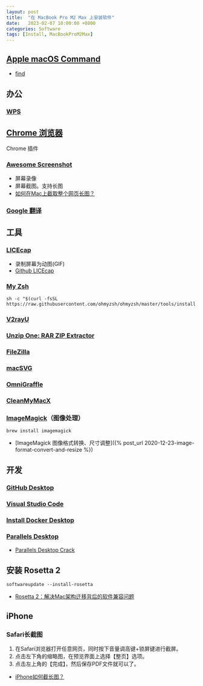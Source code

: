 ```yaml
---
layout: post
title:  "在 MacBook Pro M2 Max 上安装软件"
date:   2023-02-07 10:00:00 +0800
categories: Software
tags: [Install, MacBookProM2Max]
---
```



## [Apple macOS Command](https://ss64.com/osx/)
* [find](https://ss64.com/osx/find.html)


## 办公
### [WPS](https://www.wps.com)


## [Chrome 浏览器](https://www.google.com/chrome/)
Chrome 插件
### [Awesome Screenshot](https://www.awesomescreenshot.com/)
* 屏幕录像
* 屏幕截图。支持长图
* [如何在Mac上截取整个网页长图？](https://zhuanlan.zhihu.com/p/438793718)
### [Google 翻译](https://chrome.google.com/webstore/detail/google-translate/aapbdbdomjkkjkaonfhkkikfgjllcleb)


## 工具
### [LICEcap](https://www.cockos.com/licecap/)
* 录制屏幕为动图(GIF)
* [Github LICEcap](https://github.com/justinfrankel/licecap)

### [My Zsh](https://ohmyz.sh)
```shell
sh -c "$(curl -fsSL https://raw.githubusercontent.com/ohmyzsh/ohmyzsh/master/tools/install.sh)"
```
### [V2rayU](https://github.com/yanue/V2rayU/releases)
### [Unzip One: RAR ZIP Extractor](https://apps.apple.com/app/id1127253508)
### [FileZilla](https://filezilla-project.org)
### [macSVG](https://github.com/dsward2/macSVG)
### [OmniGraffle](https://www.omnigroup.com/omnigraffle)
### [CleanMyMacX](https://cleanmymac.com)
### [ImageMagick](https://imagemagick.org/index.php)（图像处理）
```shell
brew install imagemagick
```
* [ImageMagick 图像格式转换、尺寸调整]({% post_url 2020-12-23-image-format-convert-and-resize %})


## 开发
### [GitHub Desktop](https://desktop.github.com)
### [Visual Studio Code](https://code.visualstudio.com)
### [Install Docker Desktop](https://docs.docker.com/desktop/install/mac-install/)
### [Parallels Desktop](https://www.parallels.com)
* [Parallels Desktop Crack](https://github.com/dreamncn/ParallelsDesktopCrack)


## 安装 Rosetta 2
```shell
softwareupdate --install-rosetta
```
* [Rosetta 2：解决Mac架构迁移背后的软件兼容问题](https://new.qq.com/rain/a/20220714A05GTB00)


## iPhone
### Safari长截图
1. 在Safari浏览器打开任意网页，同时按下音量调高键+锁屏键进行截屏。
2. 点击左下角的缩略图，在预览界面上选择【整页】选项。
3. 点击左上角的【完成】，然后保存PDF文件就可以了。
* [iPhone如何截长图？](https://www.163.com/dy/article/H5B36C940552C3N4.html)
